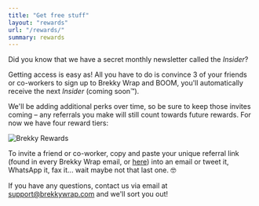 ```yaml
---
title: "Get free stuff"
layout: "rewards"
url: "/rewards/"
summary: rewards
---
```


<p>Did you know that we have a secret monthly newsletter called the <em>Insider</em>?</p>

<p>Getting access is easy as! All you have to do is convince 3 of your friends or co-workers to sign up to Brekky Wrap and BOOM, you'll automatically receive the next <em>Insider</em> (coming soon™).</p>

<p>We'll be adding additional perks over time, so be sure to keep those invites coming – any referrals you make will still count towards future rewards. For now we have four reward tiers:</p>

<img src="https://brekkywrap.com/images/brekky-rewards.png" alt="Brekky Rewards" width="" height="">
<br>
<p>To invite a friend or co-worker, copy and paste your unique referral link (found in every Brekky Wrap email, or <a href="https://hub.brekkywrap.com/" target="_blank" title="Click here to get your unique link">here</a>) into an email or tweet it, WhatsApp it, fax it... wait maybe not that last one. 🤓</p>

<p>If you have any questions, contact us via email at <a href="mailto:support@brekkywrap.com">support@brekkywrap.com</a> and we'll sort you out!</p>